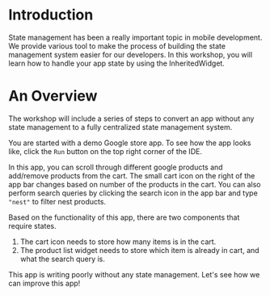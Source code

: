 # Introduction

State management has been a really important topic in mobile development.
We provide various tool to make the process of building the state
management system easier for our developers. In this workshop, you will
learn how to handle your app state by using the InheritedWidget.




# An Overview

The workshop will include a series of steps to convert an app without
any state management to a fully centralized state management system.

You are started with a demo Google store app. To see how the app looks
like, click the `Run` button on the top right corner of the IDE.

In this app, you can scroll through different google products and
add/remove products from the cart. The small cart icon on the right of
the app bar changes based on number of the products in the cart. You can
also perform search queries by clicking the search icon in the app bar
and type `"nest"` to filter nest products.

Based on the functionality of this app, there are two components that
require states.

1. The cart icon needs to store how many items is in the cart.
2. The product list widget needs to store which item is already in cart, and
what the search query is.

This app is writing poorly without any state management. Let's see how
we can improve this app!
